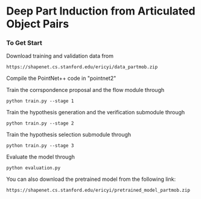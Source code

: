 # Deep Part Induction from Articulated Object Pairs
### To Get Start

Download training and validation data from
  
    https://shapenet.cs.stanford.edu/ericyi/data_partmob.zip
  
Compile the PointNet++ code in "pointnet2"

Train the corrspondence proposal and the flow module through

    python train.py --stage 1

Train the hypothesis generation and the verification submodule through

    python train.py --stage 2
    
Train the hypothesis selection submodule through

    python train.py --stage 3
    
Evaluate the model through

    python evaluation.py
    
You can also download the pretrained model from the following link:

    https://shapenet.cs.stanford.edu/ericyi/pretrained_model_partmob.zip
